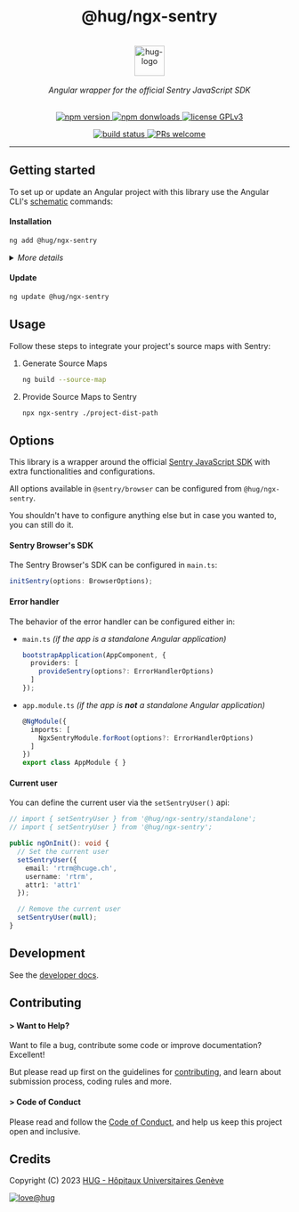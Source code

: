 <h1 align="center">
    @hug/ngx-sentry
</h1>

<p align="center">
    <br/>
    <a href="https://www.hug.ch">
        <img src="https://cdn.hug.ch/svgs/hug/hug-logo-horizontal.svg" alt="hug-logo" height="54px" />
    </a>
    <br/><br/>
    <i>Angular wrapper for the official Sentry JavaScript SDK</i>
    <br/><br/>
</p>

<p align="center">
    <a href="https://www.npmjs.com/package/@hug/ngx-sentry">
        <img src="https://img.shields.io/npm/v/@hug/ngx-sentry.svg?color=blue&logo=npm" alt="npm version" />
    </a>
    <a href="https://npmcharts.com/compare/@hug/ngx-sentry?minimal=true">
        <img src="https://img.shields.io/npm/dw/@hug/ngx-sentry.svg?color=blue&logo=npm" alt="npm donwloads" />
    </a>
    <a href="https://github.com/dsi-hug/ngx-sentry/blob/main/LICENSE">
        <img src="https://img.shields.io/badge/license-GPLv3-ff69b4.svg" alt="license GPLv3" />
    </a>
</p>

<p align="center">
    <a href="https://github.com/dsi-hug/ngx-sentry/actions/workflows/ci_tests.yml">
        <img src="https://github.com/dsi-hug/ngx-sentry/actions/workflows/ci_tests.yml/badge.svg" alt="build status" />
    </a>
    <a href="https://github.com/dsi-hug/ngx-sentry/blob/main/CONTRIBUTING.md#-submitting-a-pull-request-pr">
        <img src="https://img.shields.io/badge/PRs-welcome-brightgreen.svg" alt="PRs welcome" />
    </a>
</p>

<hr/>

## Getting started

To set up or update an Angular project with this library use the Angular CLI's [schematic][schematics] commands:

#### Installation

```sh
ng add @hug/ngx-sentry
```

<details>
    <summary><i>More details</i></summary>

> <br/>
>
> The `ng add` command will ask you the following questions:
>
> 1.  **Name of the project in Sentry**: *the name used when creating the Sentry project*
> 2.  **Data Source Name (DSN) url**: *the url provided during the Sentry project creation process*
>
> And will also perform the following actions:
>
> -   Create a `.sentryclirc` file containing all the Sentry configurations
> -   Initialize and configure Sentry in `main.ts`
> -   Add `resolveJsonModule` and `allowSyntheticDefaultImports` to `tsconfig.json`
> -   Import the `NgxSentryModule` in your Angular application module (if app is not standalone)

</details>

#### Update

```sh
ng update @hug/ngx-sentry
```


## Usage

Follow these steps to integrate your project's source maps with Sentry:

1. Generate Source Maps
   ```sh
   ng build --source-map
   ```

2. Provide Source Maps to Sentry
   ```sh
   npx ngx-sentry ./project-dist-path
   ```


## Options

This library is a wrapper around the official [Sentry JavaScript SDK][sentry-sdk-url] with extra functionalities and configurations.

All options available in `@sentry/browser` can be configured from `@hug/ngx-sentry`.

You shouldn't have to configure anything else but in case you wanted to, you can still do it.

#### Sentry Browser's SDK

The Sentry Browser's SDK can be configured in `main.ts`:

```ts
initSentry(options: BrowserOptions);
```

#### Error handler

The behavior of the error handler can be configured either in:

* `main.ts` *(if the app is a standalone Angular application)*
    ```ts
    bootstrapApplication(AppComponent, {
      providers: [
        provideSentry(options?: ErrorHandlerOptions)
      ]
    });
    ```

* `app.module.ts` *(if the app is **not** a standalone Angular application)*
    ```ts
    @NgModule({
      imports: [
        NgxSentryModule.forRoot(options?: ErrorHandlerOptions)
      ]
    })
    export class AppModule { }
    ```

#### Current user

You can define the current user via the `setSentryUser()` api:

```ts
// import { setSentryUser } from '@hug/ngx-sentry/standalone';
// import { setSentryUser } from '@hug/ngx-sentry';

public ngOnInit(): void {
  // Set the current user
  setSentryUser({
    email: 'rtrm@hcuge.ch',
    username: 'rtrm',
    attr1: 'attr1'
  });

  // Remove the current user
  setSentryUser(null);
}
```

## Development

See the [developer docs][developer].


## Contributing

#### > Want to Help?

Want to file a bug, contribute some code or improve documentation? Excellent!

But please read up first on the guidelines for [contributing][contributing], and learn about submission process, coding rules and more.

#### > Code of Conduct

Please read and follow the [Code of Conduct][codeofconduct], and help us keep this project open and inclusive.


## Credits

Copyright (C) 2023 [HUG - Hôpitaux Universitaires Genève][dsi-hug]

[![love@hug](https://img.shields.io/badge/@hug-%E2%9D%A4%EF%B8%8Flove-magenta)][dsi-hug]




[schematics]: https://angular.io/guide/schematics-for-libraries
[sentry-sdk-url]: https://github.com/getsentry/sentry-javascript
[developer]: https://github.com/dsi-hug/ngx-sentry/blob/main/DEVELOPER.md
[contributing]: https://github.com/dsi-hug/ngx-sentry/blob/main/CONTRIBUTING.md
[codeofconduct]: https://github.com/dsi-hug/ngx-sentry/blob/main/CODE_OF_CONDUCT.md
[dsi-hug]: https://github.com/dsi-hug
